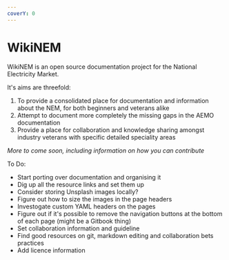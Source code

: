 ```yaml
---
coverY: 0
---
```


# WikiNEM

WikiNEM is an open source documentation project for the National Electricity Market.

It's aims are threefold:

1. To provide a consolidated place for documentation and information about the NEM, for both beginners and veterans alike
2. Attempt to document more completely the missing gaps in the AEMO documentation
3. Provide a place for collaboration and knowledge sharing amongst industry veterans with specific detailed speciality areas

_More to come soon, including information on how you can contribute_

To Do:
- Start porting over documentation and organising it
- Dig up all the resource links and set them up
- Consider storing Unsplash images locally?
- Figure out how to size the images in the page headers
- Investogate custom YAML headers on the pages
- Figure out if it's possible to remove the navigation buttons at the bottom of each page (might be a Gitbook thing)
- Set collaboration information and guideline
- Find good resources on git, markdown editing and collaboration bets practices
- Add licence information
